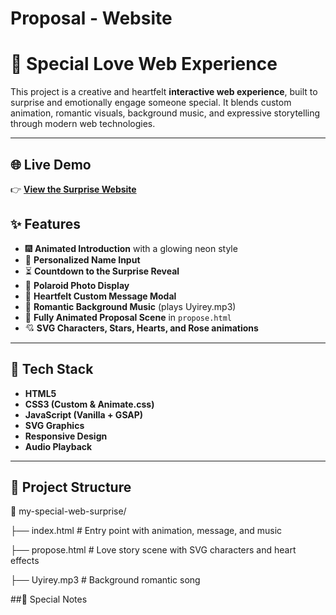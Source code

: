 # Proposal - Website

# 💖 Special Love Web Experience

This project is a creative and heartfelt **interactive web experience**, built to surprise and emotionally engage someone special. It blends custom animation, romantic visuals, background music, and expressive storytelling through modern web technologies.

---
## 🌐 Live Demo
    
👉 **[View the Surprise Website](https://proposal-chi-smoky.vercel.app/)**  

## ✨ Features
- 🎆 **Animated Introduction** with a glowing neon style
- 📝 **Personalized Name Input**
- ⏳ **Countdown to the Surprise Reveal**
- 📸 **Polaroid Photo Display**
- 💌 **Heartfelt Custom Message Modal**
- 🎵 **Romantic Background Music** (plays Uyirey.mp3)
- 🎨 **Fully Animated Proposal Scene** in `propose.html`
- 💘 **SVG Characters, Stars, Hearts, and Rose animations**
---

## 🧰 Tech Stack
- **HTML5**
- **CSS3 (Custom & Animate.css)**
- **JavaScript (Vanilla + GSAP)**
- **SVG Graphics**
- **Responsive Design**
-  **Audio Playback**

---

## 📁 Project Structure
📂 my-special-web-surprise/

├── index.html # Entry point with animation, message, and music

├── propose.html # Love story scene with SVG characters and heart effects

├── Uyirey.mp3 # Background romantic song

##🧡 Special Notes
